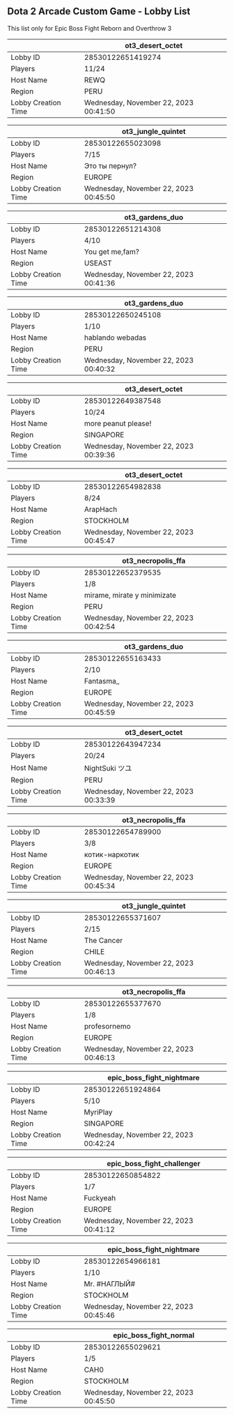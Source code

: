 ## Dota 2 Arcade Custom Game - Lobby List

This list only for Epic Boss Fight Reborn and Overthrow 3

|  | ot3_desert_octet |
| ------ | ------ |
| Lobby ID | 28530122651419274 |
| Players | 11/24 |
| Host Name | REWQ |
| Region | PERU |
| Lobby Creation Time | Wednesday, November 22, 2023 00:41:50 |


|  | ot3_jungle_quintet |
| ------ | ------ |
| Lobby ID | 28530122655023098 |
| Players | 7/15 |
| Host Name | Это ты пернул? |
| Region | EUROPE |
| Lobby Creation Time | Wednesday, November 22, 2023 00:45:50 |


|  | ot3_gardens_duo |
| ------ | ------ |
| Lobby ID | 28530122651214308 |
| Players | 4/10 |
| Host Name | You get me,fam? |
| Region | USEAST |
| Lobby Creation Time | Wednesday, November 22, 2023 00:41:36 |


|  | ot3_gardens_duo |
| ------ | ------ |
| Lobby ID | 28530122650245108 |
| Players | 1/10 |
| Host Name | hablando webadas |
| Region | PERU |
| Lobby Creation Time | Wednesday, November 22, 2023 00:40:32 |


|  | ot3_desert_octet |
| ------ | ------ |
| Lobby ID | 28530122649387548 |
| Players | 10/24 |
| Host Name | more peanut please! |
| Region | SINGAPORE |
| Lobby Creation Time | Wednesday, November 22, 2023 00:39:36 |


|  | ot3_desert_octet |
| ------ | ------ |
| Lobby ID | 28530122654982838 |
| Players | 8/24 |
| Host Name | ArapHach |
| Region | STOCKHOLM |
| Lobby Creation Time | Wednesday, November 22, 2023 00:45:47 |


|  | ot3_necropolis_ffa |
| ------ | ------ |
| Lobby ID | 28530122652379535 |
| Players | 1/8 |
| Host Name | mirame, mirate y minimizate |
| Region | PERU |
| Lobby Creation Time | Wednesday, November 22, 2023 00:42:54 |


|  | ot3_gardens_duo |
| ------ | ------ |
| Lobby ID | 28530122655163433 |
| Players | 2/10 |
| Host Name | Fantasma_ |
| Region | EUROPE |
| Lobby Creation Time | Wednesday, November 22, 2023 00:45:59 |


|  | ot3_desert_octet |
| ------ | ------ |
| Lobby ID | 28530122643947234 |
| Players | 20/24 |
| Host Name | NightSuki ツユ |
| Region | PERU |
| Lobby Creation Time | Wednesday, November 22, 2023 00:33:39 |


|  | ot3_necropolis_ffa |
| ------ | ------ |
| Lobby ID | 28530122654789900 |
| Players | 3/8 |
| Host Name | котик-наркотик |
| Region | EUROPE |
| Lobby Creation Time | Wednesday, November 22, 2023 00:45:34 |


|  | ot3_jungle_quintet |
| ------ | ------ |
| Lobby ID | 28530122655371607 |
| Players | 2/15 |
| Host Name | The Cancer |
| Region | CHILE |
| Lobby Creation Time | Wednesday, November 22, 2023 00:46:13 |


|  | ot3_necropolis_ffa |
| ------ | ------ |
| Lobby ID | 28530122655377670 |
| Players | 1/8 |
| Host Name | profesornemo |
| Region | EUROPE |
| Lobby Creation Time | Wednesday, November 22, 2023 00:46:13 |


|  | epic_boss_fight_nightmare |
| ------ | ------ |
| Lobby ID | 28530122651924864 |
| Players | 5/10 |
| Host Name | MyriPlay |
| Region | SINGAPORE |
| Lobby Creation Time | Wednesday, November 22, 2023 00:42:24 |


|  | epic_boss_fight_challenger |
| ------ | ------ |
| Lobby ID | 28530122650854822 |
| Players | 1/7 |
| Host Name | Fuckyeah |
| Region | EUROPE |
| Lobby Creation Time | Wednesday, November 22, 2023 00:41:12 |


|  | epic_boss_fight_nightmare |
| ------ | ------ |
| Lobby ID | 28530122654966181 |
| Players | 1/10 |
| Host Name | Mr. #НАГЛЫЙ# |
| Region | STOCKHOLM |
| Lobby Creation Time | Wednesday, November 22, 2023 00:45:46 |


|  | epic_boss_fight_normal |
| ------ | ------ |
| Lobby ID | 28530122655029621 |
| Players | 1/5 |
| Host Name | CAH0 |
| Region | STOCKHOLM |
| Lobby Creation Time | Wednesday, November 22, 2023 00:45:50 |


